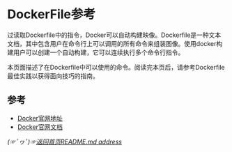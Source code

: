 # DockerFile参考
过读取Dockerfile中的指令，Docker可以自动构建映像。Dockerfile是一种文本文档，其中包含用户在命令行上可以调用的所有命令来组装图像。使用docker构建用户可以创建一个自动构建，它可以连续执行多个命令行指令。

本页面描述了在Dockerfile中可以使用的命令。阅读完本页后，请参考Dockerfile最佳实践以获得面向技巧的指南。




## 参考
* [Docker官网地址](https://www.docker.com/)
* [Docker官网文档](https://docs.docker.com/)

*(☞ﾟヮﾟ)☞[返回首页README.md address](https://github.com/fredomli/java-standard)*
